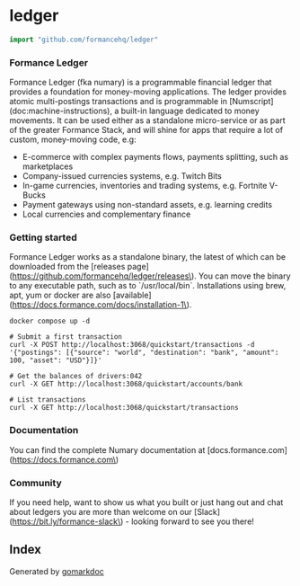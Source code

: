 <!-- Code generated by gomarkdoc. DO NOT EDIT -->

# ledger

```go
import "github.com/formancehq/ledger"
```

### Formance Ledger

Formance Ledger \(fka numary\) is a programmable financial ledger that provides a foundation for money\-moving applications. The ledger provides atomic multi\-postings transactions and is programmable in \[Numscript\]\(doc:machine\-instructions\), a built\-in language dedicated to money movements. It can be used either as a standalone micro\-service or as part of the greater Formance Stack, and will shine for apps that require a lot of custom, money\-moving code, e.g:

- E\-commerce with complex payments flows, payments splitting, such as marketplaces
- Company\-issued currencies systems, e.g. Twitch Bits
- In\-game currencies, inventories and trading systems, e.g. Fortnite V\-Bucks
- Payment gateways using non\-standard assets, e.g. learning credits
- Local currencies and complementary finance

### Getting started

Formance Ledger works as a standalone binary, the latest of which can be downloaded from the \[releases page\]\(https://github.com/formancehq/ledger/releases\). You can move the binary to any executable path, such as to \`/usr/local/bin\`. Installations using brew, apt, yum or docker are also \[available\]\(https://docs.formance.com/docs/installation-1\).

```
docker compose up -d

# Submit a first transaction
curl -X POST http://localhost:3068/quickstart/transactions -d '{"postings": [{"source": "world", "destination": "bank", "amount": 100, "asset": "USD"}]}'

# Get the balances of drivers:042
curl -X GET http://localhost:3068/quickstart/accounts/bank

# List transactions
curl -X GET http://localhost:3068/quickstart/transactions
```

### Documentation

You can find the complete Numary documentation at \[docs.formance.com\]\(https://docs.formance.com\)

### Community

If you need help, want to show us what you built or just hang out and chat about ledgers you are more than welcome on our \[Slack\]\(https://bit.ly/formance-slack\) \- looking forward to see you there\!

## Index



Generated by [gomarkdoc](<https://github.com/princjef/gomarkdoc>)
